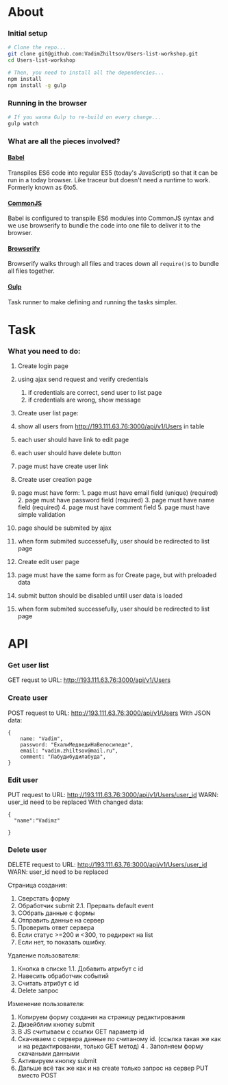 
# About

### Initial setup

```bash
# Clone the repo...
git clone git@github.com:VadimZhiltsov/Users-list-workshop.git
cd Users-list-workshop

# Then, you need to install all the dependencies...
npm install
npm install -g gulp
```

### Running in the browser
```bash
# If you wanna Gulp to re-build on every change...
gulp watch
```


### What are all the pieces involved?

#### [Babel]
Transpiles ES6 code into regular ES5 (today's JavaScript) so that it can be run in a today browser. Like traceur but doesn't need a runtime to work. Formerly known as 6to5.

#### [CommonJS]
Babel is configured to transpile ES6 modules into CommonJS syntax and we use browserify to bundle the code into one file to deliver it to the browser.

#### [Browserify]
Browserify walks through all files and traces down all `require()`s to bundle all files together.  

#### [Gulp]
Task runner to make defining and running the tasks simpler.

[ES6]: http://wiki.ecmascript.org/doku.php?id=harmony:specification_drafts
[Babel]: http://babeljs.io/
[CommonJS]: http://wiki.commonjs.org/wiki/CommonJS
[Browserify]: http://browserify.org/
[Gulp]: http://gulpjs.com/





# Task



### What you need to do:

1. Create login page
  1. using ajax send request and verify credentials
     1. if credentials are correct, send user to list page
     2. if credentials are wrong, show message

2. Create user list page:
  1. show all users from http://193.111.63.76:3000/api/v1/Users in table
  2. each user should have link to edit page
  3. each user should have delete button
  4. page must have create user link

3. Create user creation page
  1. page must have form:
    1. page must have email field (unique) (required)
    2. page must have password field (required)
    3. page must have name field (required)
    4. page must have comment field
    5. page must have simple validation
  2. page should be submited by ajax
  3. when form submited successefully, user should be redirected to list page

4. Create edit user page
  1. page must have the same form as for Create page, but with preloaded data
  2. submit button should be disabled untill user data is loaded
  3. when form submited successefully, user should be redirected to list page




# API

### Get user list
GET requst to URL: http://193.111.63.76:3000/api/v1/Users

### Create user
POST request to URL:
http://193.111.63.76:3000/api/v1/Users
With JSON data:
```
{
	name: "Vadim",
	password: "ЕхалиМедведиНаВелосипеде",
	email: "vadim.zhiltsov@mail.ru",
	comment: "Лабудибудилабуда",
}
```

### Edit user 
PUT request to URL:
http://193.111.63.76:3000/api/v1/Users/user_id
WARN: user_id need to be replaced
With changed data:
```
{
  "name":"Vadimz"

}
```

### Delete user 
DELETE request to URL:
http://193.111.63.76:3000/api/v1/Users/user_id
WARN: user_id need to be replaced


Страница создания:
1. Сверстать форму
2. Обработчик submit
  2.1. Прервать default event
3. СОбрать данные с формы
4. Отправить данные на сервер
5. Проверить ответ сервера
6. Если статус >=200 и <300, то редирект на list
7. Если нет, то показать ошибку.

Удаление пользователя:
1. Кнопка в списке
  1.1. Добавить атрибут с id
2. Навесить обработчик событий
3. Считать атрибут с id
4. Delete запрос

Изменение пользователя:
1. Копируем форму создания на страницу редактирования
2. Дизейблим кнопку submit
2. В JS считываем с ссылки GET параметр id
3. Скачиваем с сервера данные по считаному id. (ссылка такая же как и на редактировании, только GET метод)
4 . Заполняем форму скачаными данными
5. Активируем кнопку submit
6. Дальше всё так же как и на create только запрос на сервер PUT вместо POST